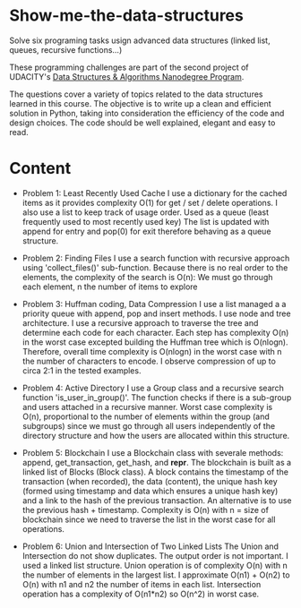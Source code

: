 # Show-me-the-data-structures
Solve six programing tasks usign advanced data structures (linked list, queues, recursive functions...)

These programming challenges are part of the second project of UDACITY's [Data Structures & Algorithms Nanodegree Program](https://www.udacity.com/course/data-structures-and-algorithms-nanodegree--nd256).

The questions cover a variety of topics related to the data structures learned in this course. The objective is to write up a clean and efficient solution in Python, taking into consideration the efficiency of the code and design choices. The code should be well explained, elegant and easy to read.

# Content

- Problem 1: Least Recently Used Cache
I use a dictionary for the cached items as it provides complexity O(1) for get / set / delete operations.
I also use a list to keep track of usage order. Used as a queue (least frequently used to most recently used key)
The list is updated with append for entry and pop(0) for exit therefore behaving as a queue structure.

- Problem 2: Finding Files
I use a search function with recursive approach using 'collect_files()' sub-function.
Because there is no real order to the elements, the complexity of the search is O(n): We must go through each element, n the number of items to explore

- Problem 3: Huffman coding, Data Compression
I use a list managed a a priority queue with append, pop and insert methods.
I use node and tree architecture. I use a recursive approach to traverse the tree and determine each code for each character. Each step has complexity O(n) in the worst case excepted building the Huffman tree which is O(nlogn). Therefore, overall time complexity is O(nlogn) in the worst case with n the number of characters to encode.
I observe compression of up to circa 2:1 in the tested examples.

- Problem 4: Active Directory
I use a Group class and a recursive search function 'is_user_in_group()'. The function checks if there is a sub-group and users attached in a recursive manner.
Worst case complexity is O(n), proportional to the number of elements within the group (and subgroups) since we must go through all users independently of the directory structure and how the users are allocated within this structure.

- Problem 5: Blockchain
I use a Blockchain class with severale methods: append, get_transaction, get_hash, and __repr__. The blockchain is built as a linked list of Blocks (Block class).
A block contains the timestamp of the transaction (when recorded), the data (content), the unique hash key (formed using timestamp and data which ensures a unique hash key) and a link to the hash of the previous transaction. An alternative is to use the previous hash + timestamp.
Complexity is O(n) with n = size of blockchain since we need to traverse the list in the worst case for all operations.

- Problem 6: Union and Intersection of Two Linked Lists
The Union and Intersection do not show duplicates. The output order is not important.
I used a linked list structure.
Union operation is of complexity O(n) with n the number of elements in the largest list. I approximate O(n1) + O(n2) to O(n) with n1 and n2 the number of items in each list.
Intersection operation has a complexity of O(n1*n2) so O(n^2) in worst case.
